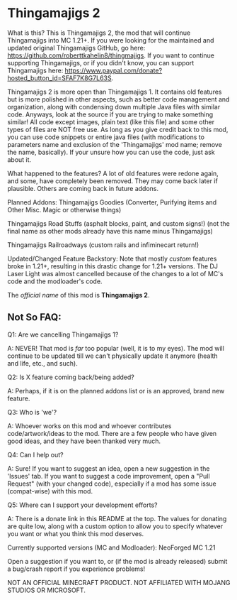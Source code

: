 # Thingamajigs 2
What is this? This is Thingamajigs 2, the mod that will continue Thingamajigs into MC 1.21+.
If you were looking for the maintained and updated original Thingamajigs GitHub, go here: https://github.com/roberttkahelin8/thingmajigs.
If you want to continue supporting Thingamajigs, or if you didn't know, you can support Thingamajigs here: https://www.paypal.com/donate?hosted_button_id=SFAF7K8G7L63S.

Thingamajigs 2 is more open than Thingamajigs 1. It contains old features but is more polished in other aspects, such as better code management and organization, along with condensing down multiple Java files with similar code.
Anyways, look at the source if you are trying to make something similar! All code except images, plain text (like this file) and some other types of files are NOT free use.
As long as you give credit back to this mod, you can use code snippets or entire java files (with modifications to parameters name and exclusion of the 'Thingamajigs' mod name; remove the name, basically).
If your unsure how you can use the code, just ask about it.

What happened to the features?
A lot of old features were redone again, and some, have completely been removed. They may come back later if plausible. Others are coming back in future addons.


Planned Addons:
Thingamajigs Goodies (Converter, Purifying items and Other Misc. Magic or otherwise things)

Thingamajigs Road Stuffs (asphalt blocks, paint, and custom signs!) (not the final name as other mods already have this name minus Thingamajigs)

Thingamajigs Railroadways (custom rails and infiminecart return!)


Updated/Changed Feature Backstory:
Note that mostly *custom* features broke in 1.21+, resulting in this drastic change for 1.21+ versions. The DJ Laser Light was almost cancelled because of the changes to a lot of MC's code and the modloader's code.


The *official name* of this mod is **Thingamajigs 2**.

## Not So FAQ:

Q1: Are we cancelling Thingamajigs 1?

A: NEVER! That mod is *far* too popular (well, it is to my eyes). The mod will continue to be updated till we can't physically update it anymore (health and life, etc., and such).

Q2: Is X feature coming back/being added?

A: Perhaps, if it is on the planned addons list or is an approved, brand new feature.

Q3: Who is 'we'?

A: Whoever works on this mod and whoever contributes code/artwork/ideas to the mod. There are a few people who have given good ideas, and they have been thanked very much.

Q4: Can I help out?

A: Sure! If you want to suggest an idea, open a new suggestion in the 'Issues' tab. If you want to suggest a code improvement, open a "Pull Request" (with your changed code), especially if a mod has some issue (compat-wise) with this mod.

Q5: Where can I support your development efforts?

A: There is a donate link in this README at the top. The values for donating are quite low, along with a custom option to allow you to specify whatever you want or what you think this mod deserves.





Currently supported versions (MC and Modloader): NeoForged MC 1.21

Open a suggestion if you want to, or (if the mod is already released) submit a bug/crash report if you experience problems!

NOT AN OFFICIAL MINECRAFT PRODUCT. NOT AFFILIATED WITH MOJANG STUDIOS OR MICROSOFT.
